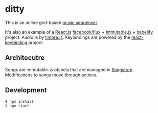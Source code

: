 # ditty

This is an online grid-based [music sequencer](http://en.wikipedia.org/wiki/Music_sequencer).

It's also an example of a [React.js](http://facebook.github.io/react/)
[facebook/flux](https://facebook.github.io/flux/) +
[immutable.js](https://github.com/facebook/immutable-js) +
[babelify](https://github.com/babel/babelify) project.
Audio is by [timbre.js](http://mohayonao.github.io/timbre/).
Keybindings are powered by the [react-keybinding](https://github.com/mapbox/react-keybinding)
project.

## Architecutre

Songs are immutable-js objects that are managed in [Songstore](src/stores/song_store.js).
Modifications to songs move through actions.

## Development

```sh
$ npm install
$ npm start
```
